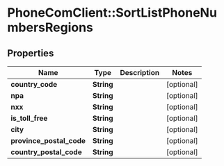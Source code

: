 # PhoneComClient::SortListPhoneNumbersRegions

## Properties
Name | Type | Description | Notes
------------ | ------------- | ------------- | -------------
**country_code** | **String** |  | [optional]
**npa** | **String** |  | [optional]
**nxx** | **String** |  | [optional]
**is_toll_free** | **String** |  | [optional]
**city** | **String** |  | [optional]
**province_postal_code** | **String** |  | [optional]
**country_postal_code** | **String** |  | [optional]


